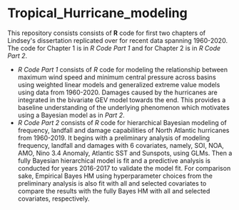# Tropical_Hurricane_modeling
This repository consists consists of **R** code for first two chapters of Lindsey's dissertation replicated over for recent data spanning 1960-2020. The code for Chapter 1 is in _R Code Part 1_ and for Chapter 2 is in _R Code Part 2_.


- _R Code Part 1_ consists of *R* code for modeling the relationship between maximum wind speed and minimum central pressure across basins using weighted linear models and generalized extreme value models using data from 1960-2020. Damages caused by the hurricanes are integrated in the bivariate GEV model towards the end. This provides a baseline understanding of the underlying phenomenon which motivates using a Bayesian model as in _Part 2_.
- _R Code Part 2_ consists of *R* code for hierarchical Bayesian modeling of frequency, landfall and damage capabilities of North Atlantic hurricanes from 1960-2019. It begins with a preliminary analysis of modeling frequency, landfall and damages with 6 covariates, namely, SOI, NOA, AMO, Nino 3.4 Anomaly, Atlantic SST and Sunspots, using GLMs. Then a fully Bayesian hierarchical model is fit and a predictive analysis is conducted for years 2016-2017 to validate the model fit. For comparison sake, Empirical Bayes HM using hyperparameter choices from the preliminary analysis is also fit with all and selected covariates to compare the results with the fully Bayes HM with all and selected covariates, respectively.
